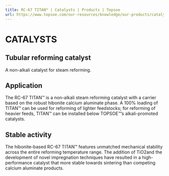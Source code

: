 ```yaml
---
title: RC-67 TITAN™ | Catalysts | Products | Topsoe
url: https://www.topsoe.com/our-resources/knowledge/our-products/catalysts/rc-67-titantm#main-content
---
```


# CATALYSTS

## Tubular reforming catalyst

A non-alkali catalyst for steam reforming.

## Application

The RC-67 TITAN™ is a non-alkali steam reforming catalyst with a carrier based on the robust hibonite calcium aluminate phase. A 100% loading of TITAN™ can be used for reforming of lighter feedstocks; for reforming of heavier feeds, TITAN™ can be installed below TOPSOE™’s alkali-promoted catalysts.

## Stable activity

The hibonite-based RC-67 TITAN™ features unmatched mechanical stability across the entire reforming temperature range. The addition of TiO2and the development of novel impregnation techniques have resulted in a high-performance catalyst that more stable towards sintering than competing calcium aluminate products.